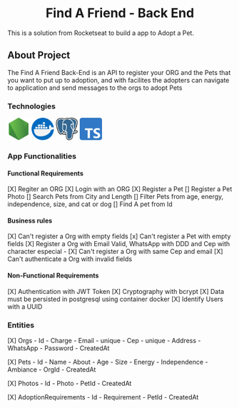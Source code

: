 <h1 style="text-align:center;">Find A Friend - Back End</h1>

<p>This is a solution from Rocketseat  to build a app to Adopt a Pet.</p>

<h2>About Project</h2>

<p>The Find A Friend Back-End is an API to register your ORG and the Pets that you want to put up to adoption, and with facilites the adopters can navigate to application and send messages to the orgs to adopt Pets</p>

<h3>Technologies</h3>

<img alt="NodeJs" src="./assets/node-js.png" style="width:50px;">
<img alt="Docker" src="./assets/docker.png" style="width:50px;">
<img alt="Postgresql" src="./assets/postgre.png" style="width:50px;">
<img alt="Typescript" src="./assets/typescript.png" style="width:50px;">

<h3>App Functionalities</h3>

<h4>Functional Requirements</h4>

[X] Regiter an ORG
[X] Login with an ORG
[X] Register a Pet
[] Register a Pet Photo
[] Search Pets from City and Length
[] Filter Pets from age, energy, independence, size, and cat or dog
[] Find A pet from Id

<h4>Business rules</h4>

[X] Can't register a Org with empty fields
[x] Can't register a Pet with empty fields
[X] Register a Org with Email Valid, WhatsApp with DDD and Cep with character especial -
[X] Can't register a Org with same Cep and email
[X] Can't authenticate a Org with invalid fields

<h4>Non-Functional Requirements</h4>

[X] Authentication with JWT Token
[X] Cryptography with bcrypt
[X] Data must be persisted in postgresql using container docker
[X] Identify Users with a UUID

<h3>Entities</h3>

[X] Orgs
    - Id
    - Charge
    - Email - unique
    - Cep - unique
    - Address
    - WhatsApp
    - Password
    - CreatedAt

[X] Pets
    - Id
    - Name
    - About
    - Age
    - Size
    - Energy
    - Independence
    - Ambiance 
    - OrgId
    - CreatedAt

[X] Photos 
    - Id
    - Photo
    - PetId
    - CreatedAt

[X] AdoptionRequirements
    - Id
    - Requirement
    - PetId
    - CreatedAt

